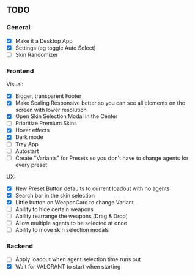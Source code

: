 ## TODO

### General

- [x] Make it a Desktop App
- [x] Settings (eg toggle Auto Select)
- [ ] Skin Randomizer

### Frontend

Visual:
- [x] Bigger, transparent Footer
- [x] Make Scaling Responsive better so you can see all elements on the screen with lower resolution
- [x] Open Skin Selection Modal in the Center
- [ ] Prioritize Premium Skins
- [x] Hover effects
- [x] Dark mode
- [ ] Tray App
- [ ] Autostart
- [ ] Create "Variants" for Presets so you don't have to change agents for every preset

UX:
- [x] New Preset Button defaults to current loadout with no agents
- [x] Search bar in the skin selection
- [x] Little button on WeaponCard to change Variant
- [ ] Ability to hide certain weapons
- [ ] Ability rearrange the weapons (Drag & Drop)
- [ ] Allow multiple agents to be selected at once
- [ ] Ability to move skin selection modals

### Backend

- [ ] Apply loadout when agent selection time runs out
- [x] Wait for VALORANT to start when starting 

